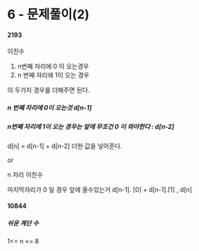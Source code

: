 # 6 - 문제풀이(2)

#### 2193

이친수

1. n번째 자리에 0 이 오는경우
2. n 번째 자리에 1이 오는 경우

이 두가지 경우를 더해주면 된다.

##### n 번째 자리에 0이 오는것 d[n-1]

##### n번째 자리에 1이 오는 경우는 앞에 무조건 0 이 와야한다 : d[n-2]

d[n] = d[n-1] + d[n-2] 더한 값을 넣어준다. 



or



n 자리 이친수

마지막자리가 0 일 경우 앞에 올수있는거 d[n-1]. [0] + d[n-1].[1] , d[n]



#### 10844

##### 쉬운 계단 수 

1<= n <= 8